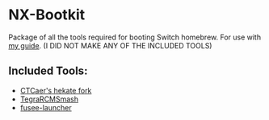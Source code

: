 # NX-Bootkit
Package of all the tools required for booting Switch homebrew. For use with [my guide](https://t3chnolog1c.github.io/SwitchGuide/). (I DID NOT MAKE ANY OF THE INCLUDED TOOLS)

## Included Tools:
* [CTCaer's hekate fork](https://github.com/CTCaer/hekate)
* [TegraRCMSmash](https://github.com/rajkosto/TegraRcmSmash)
* [fusee-launcher](https://github.com/reswitched/fusee-launcher/)
